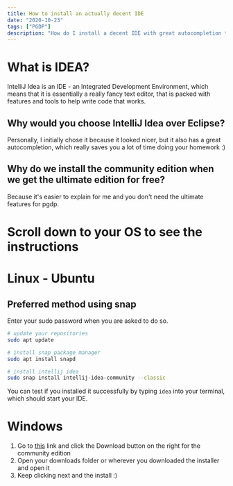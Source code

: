 ```yaml
---
title: How to install an actually decent IDE
date: "2020-10-23"
tags: ["PGDP"]
description: "How do I install a decent IDE with great autocompletion that is not ugly?"
---
```


# What is IDEA?

IntelliJ Idea is an IDE - an Integrated Development Environment,
which means that it is essentially a really fancy text editor,
that is packed with features and tools to help write code that works.

## Why would you choose IntelliJ Idea over Eclipse?

Personally, I initially chose it because it looked nicer,
but it also has a great autocompletion,
which really saves you a lot of time doing your homework :)

## Why do we install the community edition when we get the ultimate edition for free?

Because it's easier to explain for me and you don't need the ultimate features for pgdp.

# Scroll down to your OS to see the instructions

# Linux - Ubuntu

## Preferred method using snap

Enter your sudo password when you are asked to do so.

```bash
# update your repositories
sudo apt update

# install snap package manager
sudo apt install snapd

# install intellij idea
sudo snap install intellij-idea-community --classic
```

You can test if you installed it successfully by typing `idea` into your terminal,
which should start your IDE.

# Windows

1. Go to [this](https://www.jetbrains.com/idea/download/#section=windows) link and click the Download button on the right for the community edition
1. Open your downloads folder or wherever you downloaded the installer and open it
1. Keep clicking next and the install :)
